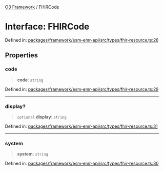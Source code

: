 [O3 Framework](../API.md) / FHIRCode

# Interface: FHIRCode

Defined in: [packages/framework/esm-emr-api/src/types/fhir-resource.ts:28](https://github.com/openmrs/openmrs-esm-core/blob/18d2874f03a33a6ab8295af0e87ac97fdd150718/packages/framework/esm-emr-api/src/types/fhir-resource.ts#L28)

## Properties

### code

> **code**: `string`

Defined in: [packages/framework/esm-emr-api/src/types/fhir-resource.ts:29](https://github.com/openmrs/openmrs-esm-core/blob/18d2874f03a33a6ab8295af0e87ac97fdd150718/packages/framework/esm-emr-api/src/types/fhir-resource.ts#L29)

***

### display?

> `optional` **display**: `string`

Defined in: [packages/framework/esm-emr-api/src/types/fhir-resource.ts:31](https://github.com/openmrs/openmrs-esm-core/blob/18d2874f03a33a6ab8295af0e87ac97fdd150718/packages/framework/esm-emr-api/src/types/fhir-resource.ts#L31)

***

### system

> **system**: `string`

Defined in: [packages/framework/esm-emr-api/src/types/fhir-resource.ts:30](https://github.com/openmrs/openmrs-esm-core/blob/18d2874f03a33a6ab8295af0e87ac97fdd150718/packages/framework/esm-emr-api/src/types/fhir-resource.ts#L30)
